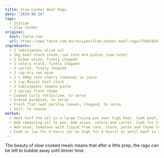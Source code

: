 ```yaml
---
title: Slow Cooker Beef Ragu
date: "2019-08-24"
tags: 
  - Italian
  - Slow Cooker
original: 
  host: Taste.com
  url: https://www.taste.com.au/recipes/slow-cooker-beef-ragu/718bfd54-f8fd-4e68-a740-16ac36f621aa
ingredients:
  - 2 tablespoons olive oil
  - 1kg beef chuck steak, cut into 4cm pieces (see note)
  - 1 brown onion, finely chopped
  - 1 celery stalk, finely chopped
  - 1 carrot, finely chopped
  - 1 cup dry red wine
  - 2 x 400g cans cherry tomatoes in juice
  - 1 cup Massel beef stock
  - 2 tablespoons tomato paste
  - 3 sprigs fresh thyme
  - Cooked curly fettuccine, to serve
  - Grated parmesan, to serve
  - Fresh flat-leaf parsley leaves, chopped, to serve
  - Salt, to season
method:
  - Heat half the oil in a large frying pan over high heat. Cook beef, in two batches, for 5 minutes or until browned. Transfer to the bowl of a 5.5-litre slow cooker.
  - Add remaining oil to pan. Add onion, celery and carrot. Cook for 3 minutes or until just tender.
  - Add wine, tomatoes with liquid from cans, stock, paste and thyme to pan. Bring to the boil. Carefully pour over beef. Stir to combine. Cover with lid.
  - Cook on low for 6 hours (or on high for 4 hours) or until beef is very tender. Stir with a wooden spoon to roughly shred beef. Toss ragu through fettuccine. Season with salt and pepper. Serve topped with parmesan and parsley.
---
```


The beauty of slow cooked meals means that after a little prep, the ragu can be left to bubble away until dinner time.

